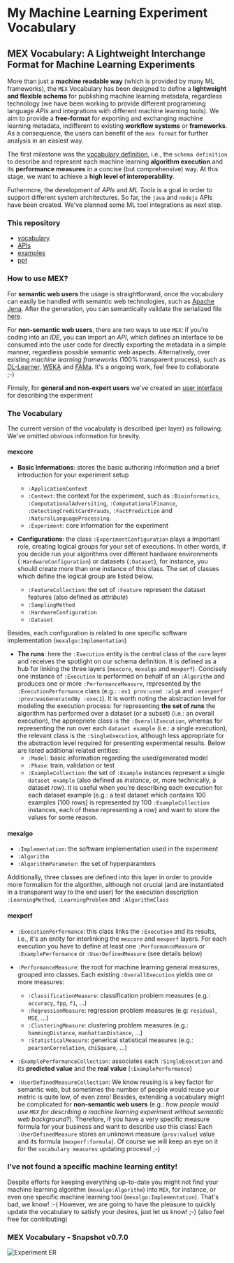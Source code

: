 # My Machine Learning Experiment Vocabulary
## MEX Vocabulary: A Lightweight Interchange Format for Machine Learning Experiments

More than just a **machine readable way** (which is provided by many ML frameworks), the `MEX` Vocabulary has been designed to define a **lightweight and flexible schema** for publishing machine learning metadata, regardless technology (we have been working to provide different programming language *APIs* and integrations with different machine learning tools). We aim to provide a **free-format** for exporting and exchanging machine learning metadata, indifferent to existing **workflow systems** or **frameworks**. As a consequence, the users can benefit of the `mex format` for further analysis in an easiest way.

The first milestone was the [vocabulary definition](http://www.w3.org/standards/semanticweb/ontology), i.e., the `schema definition` to describe and represent each machine learning **algorithm execution** and its **performance measures** in a concise (but comprehensive) way. At this stage, we want to achieve a **high level of interoperability**.

Futhermore, the development of *APIs* and *ML Tools* is a goal in order to support different system architectures. So far, the `java` and `nodejs` APIs have been created. We've planned some ML tool integrations as next step. 

### This repository
  * [vocabulary](https://github.com/dnes85/mexproject/tree/master/ontology)
  * [APIs](https://github.com/dnes85/mexproject/tree/master/algorithm)
  * [examples](https://github.com/dnes85/mexproject/tree/master/proof)
  * [ppt](https://github.com/dnes85/mexproject/tree/master/ppt)

### How to use MEX?

For **semantic web users** the usage is straightforward, once the vocabulary can easily be handled with semantic web technologies, such as [Apache Jena](https://jena.apache.org/). After the generation, you can semantically validate the serialized file [here](http://mex.aksw.org/). 

For **non-semantic web users**, there are two ways to use `MEX`: if you're coding into an *IDE*, you can import an *API*, which defines an interface to be consumed into the user code for directly exporting the metadata in a simple manner, regardless possible semantic web aspects. Alternatively, over existing *machine learning frameworks* (100% transparent process), such as [DL-Learner](http://dl-learner.org/), [WEKA](http://www.cs.waikato.ac.nz/ml/weka/) and [FAMa](https://github.com/duartejulio/fama). It's a ongoing work, feel free to collaborate ;-)

Finnaly, for **general and non-expert users** we've created an [user interface](http://mex.aksw.org/) for describing the experiment

### The Vocabulary

The current version of the vocabulaty is described (per layer) as following. We've omitted obvious information for brevity.

#### mexcore
* **Basic Informations**: stores the basic authoring information and a brief introduction for your experiment setup
  * `:ApplicationContext`
  * `:Context`: the context for the experiment, such as `:Bioinformatics`, `:ComputationalAdversiting`, `:ComputationalFinance`, `:DetectingCreditCardFrauds`, `:FactPrediction` and `:NaturalLanguageProcessing`.
  * `:Experiment`: core information for the experiment

* **Configurations**: the class `:ExperimentConfiguration` plays a important role, creating logical groups for your set of executions. In other words, if you decide run your algorithms over different hardware environments (`:HardwareConfiguration`) or datasets (`:Dataset`), for instance, you should create more than one instance of this class. The set of classes which define the logical group are listed below. 
  * `:FeatureCollection`: the set of `:Feature` represent the dataset features (also defined as *attribute*)
  * `:SamplingMethod`
  * `:HardwareConfiguration`
  * `:Dataset`
  
Besides, each configuration is related to one specific software implementation (`mexalgo:Implementation`)

* **The runs**: here the `:Execution` entity is the central class of the `core` layer and receives the spotlight on our schema definition. It is defined as a hub for linking the three layers (`mexcore`, `mexalgo` and `mexperf`). Concisely one instance of `:Execution` is performed on behalf of an `:Algorithm` and produces one or more `:PerformanceMeasure`, represented by the `:ExecutionPerformance` class (e.g.: `:ex1 prov:used :algA` and `:execperf :prov:wasGeneratedBy :exec1`). It is worth noting the abstraction level for modeling the execution process: for representing **the set of runs** the algorithm has performed over a dataset (or a subset) (i.e.: an overall execution), the appropriete class is the `:OverallExecution`, whereas for representing the run over each `dataset example` (i.e.: a single execution), the relevant class is the `:SingleExecution`, although less appropriate for the abstraction level required for presenting experimental results.
Below are listed additional related entities: 
  * `:Model`: basic information regarding the used/generated model
  * `:Phase`: train, validation or test
  * `:ExampleCollection`: the set of `:Example` instances represent a single `dataset example` (also defined as *instance*, or, more technically, a dataset *row*). It is useful when you're describing each execution for each dataset example (e.g.: a test dataset which contains 100 examples [100 rows] is represented by 100 `:ExampleCollection` instances, each of these representing a *row*) and want to store the values for some reason.

#### mexalgo
* `:Implementation`: the software implementation used in the experiment
* `:Algorithm`
* `:AlgorithmParameter`: the set of hyperparamters

Additionally, three classes are defined into this layer in order to provide more formalism for the algorithm, although not crucial (and are instantiated in a transparent way to the end user) for the execution description `:LearningMethod`, `:LearningProblem` and `:AlgorithmClass` 

#### mexperf
* `:ExecutionPerformance`: this class links the `:Execution` and its results, i.e., it's an entity for interlinking the `mexcore` and `mexperf` layers. For each execution you have to define at least one `:PerformanceMeasure` or `:ExamplePerformance` or `:UserDefinedMeasure` (see details below)

* `:PerformanceMeasure`: the root for machine learning general measures, grouped into classes. Each existing `:OverallExecution` yields one or more measures:
  * `:ClassificationMeasure`: classification problem measures (e.g.: `accuracy`, `fpp`, `f1`, ...)
  * `:RegressionMeasure`: regression problem measures (e.g: `residual`, `MSE`, ...)
  * `:ClusteringMeasure`: clustering problem measures (e.g.: `hammingDistance`, `manhattanDistance`, ...)
  * `:StatisticalMeasure`: generical statistical measures (e.g.: `pearsonCorrelation`, `chiSquare`, ...)

* `:ExamplePerformanceCollection`: associates each `:SingleExecution` and its **predicted value** and the **real value** (`:ExamplePerformance`) 

* `:UserDefinedMeasureCollection`: We know reusing is a key factor for semantic web, but sometimes the number of people would reuse your metric is quite low, of even zero! Besides, extending a vocabulary might be complicated for **non-semantic web users** (e.g.: *how people would use `MEX` for describing a machine learning experiment without semantic web background?*). 
Therefore, if you have a very specific measure formula for your business and want to describe use this class! Each `:UserDefinedMeasure` stores an unknown measure (`prov:value`) value and its formula (`mexperf:formula`). 
Of course we will keep an eye on it for the `vocabulary measures` updating process! ;-)

### I've not found a specific machine learning entity!
Despite efforts for keeping everything up-to-date you might not find your machine learning algorithm (`mexalgo:Algorithm`) into `MEX`, for instance, or even one specific machine learning tool (`mexalgo:Implementation`). That's bad, we know! :-( However, we are going to have the pleasure to quickly update the vocabulary to satisfy your desires, just let us know! ;-)
(also feel free for contributing)

### MEX Vocabulary - Snapshot v0.7.0
![Experiment ER](http://dne5.com/images/mex/mexv0.7.0.png)

